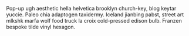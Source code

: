 Pop-up ugh aesthetic hella helvetica brooklyn church-key, blog keytar yuccie. Paleo chia adaptogen taxidermy. Iceland jianbing pabst, street art mlkshk marfa wolf food truck la croix cold-pressed edison bulb. Franzen bespoke tilde vinyl hexagon.
